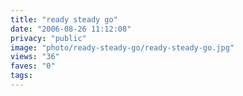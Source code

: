 ```yaml
---
title: "ready steady go"
date: "2006-08-26 11:12:08"
privacy: "public"
image: "photo/ready-steady-go/ready-steady-go.jpg"
views: "36"
faves: "0"
tags:
---
```


